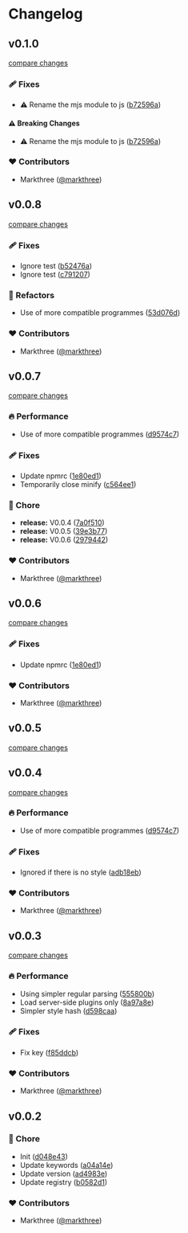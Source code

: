 # Changelog


## v0.1.0

[compare changes](https://github.com/markthree/nuxt-style-extractor/compare/v0.0.8...v0.1.0)

### 🩹 Fixes

- ⚠️  Rename the mjs module to js ([b72596a](https://github.com/markthree/nuxt-style-extractor/commit/b72596a))

#### ⚠️ Breaking Changes

- ⚠️  Rename the mjs module to js ([b72596a](https://github.com/markthree/nuxt-style-extractor/commit/b72596a))

### ❤️ Contributors

- Markthree ([@markthree](http://github.com/markthree))

## v0.0.8

[compare changes](https://github.com/markthree/nuxt-style-extractor/compare/v0.0.7...v0.0.8)

### 🩹 Fixes

- Ignore test ([b52476a](https://github.com/markthree/nuxt-style-extractor/commit/b52476a))
- Ignore test ([c791207](https://github.com/markthree/nuxt-style-extractor/commit/c791207))

### 💅 Refactors

- Use of more compatible programmes ([53d076d](https://github.com/markthree/nuxt-style-extractor/commit/53d076d))

### ❤️ Contributors

- Markthree ([@markthree](http://github.com/markthree))

## v0.0.7

[compare changes](https://github.com/markthree/nuxt-style-extractor/compare/v0.0.4...v0.0.7)

### 🔥 Performance

- Use of more compatible programmes ([d9574c7](https://github.com/markthree/nuxt-style-extractor/commit/d9574c7))

### 🩹 Fixes

- Update npmrc ([1e80ed1](https://github.com/markthree/nuxt-style-extractor/commit/1e80ed1))
- Temporarily close minify ([c564ee1](https://github.com/markthree/nuxt-style-extractor/commit/c564ee1))

### 🏡 Chore

- **release:** V0.0.4 ([7a0f510](https://github.com/markthree/nuxt-style-extractor/commit/7a0f510))
- **release:** V0.0.5 ([39e3b77](https://github.com/markthree/nuxt-style-extractor/commit/39e3b77))
- **release:** V0.0.6 ([2979442](https://github.com/markthree/nuxt-style-extractor/commit/2979442))

### ❤️ Contributors

- Markthree ([@markthree](http://github.com/markthree))

## v0.0.6

[compare changes](https://github.com/markthree/nuxt-style-extractor/compare/v0.0.5...v0.0.6)

### 🩹 Fixes

- Update npmrc ([1e80ed1](https://github.com/markthree/nuxt-style-extractor/commit/1e80ed1))

### ❤️ Contributors

- Markthree ([@markthree](http://github.com/markthree))

## v0.0.5

[compare changes](https://github.com/markthree/nuxt-style-extractor/compare/v0.0.4...v0.0.5)

## v0.0.4

[compare changes](https://github.com/markthree/nuxt-style-extractor/compare/v0.0.3...v0.0.4)

### 🔥 Performance

- Use of more compatible programmes ([d9574c7](https://github.com/markthree/nuxt-style-extractor/commit/d9574c7))

### 🩹 Fixes

- Ignored if there is no style ([adb18eb](https://github.com/markthree/nuxt-style-extractor/commit/adb18eb))

### ❤️ Contributors

- Markthree ([@markthree](http://github.com/markthree))

## v0.0.3

[compare changes](https://github.com/markthree/nuxt-style-extractor/compare/v0.0.2...v0.0.3)

### 🔥 Performance

- Using simpler regular parsing ([555800b](https://github.com/markthree/nuxt-style-extractor/commit/555800b))
- Load server-side plugins only ([8a97a8e](https://github.com/markthree/nuxt-style-extractor/commit/8a97a8e))
- Simpler style hash ([d598caa](https://github.com/markthree/nuxt-style-extractor/commit/d598caa))

### 🩹 Fixes

- Fix key ([f85ddcb](https://github.com/markthree/nuxt-style-extractor/commit/f85ddcb))

### ❤️ Contributors

- Markthree ([@markthree](http://github.com/markthree))

## v0.0.2


### 🏡 Chore

- Init ([d048e43](https://github.com/markthree/nuxt-style-extractor/commit/d048e43))
- Update keywords ([a04a14e](https://github.com/markthree/nuxt-style-extractor/commit/a04a14e))
- Update version ([ad4983e](https://github.com/markthree/nuxt-style-extractor/commit/ad4983e))
- Update registry ([b0582d1](https://github.com/markthree/nuxt-style-extractor/commit/b0582d1))

### ❤️ Contributors

- Markthree ([@markthree](http://github.com/markthree))

